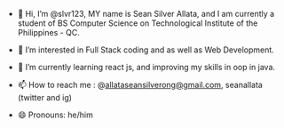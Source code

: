 - 👋 Hi, I’m @slvr123, MY name is Sean Silver Allata, and I am currently a student of BS Computer Science on Technological Institute of the Philippines - QC. 
- 👀 I’m interested in Full Stack coding and as well as Web Development.
- 🌱 I’m currently learning react js, and improving my skills in oop in java.

- 📫 How to reach me : @allataseansilverong@gmail.com, seanallata (twitter and ig)
- 😄 Pronouns: he/him


<!---
slvr123/slvr123 is a ✨ special ✨ repository because its `README.md` (this file) appears on your GitHub profile.
You can click the Preview link to take a look at your changes.
--->
